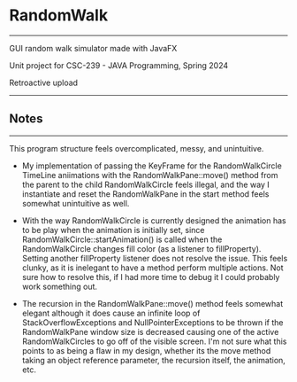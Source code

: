 # RandomWalk
---
GUI random walk simulator made with JavaFX

Unit project for CSC-239 - JAVA Programming, Spring 2024

Retroactive upload

---

## Notes
---
This program structure feels overcomplicated, messy, and unintuitive. 

- My implementation of passing the KeyFrame for the RandomWalkCircle TimeLine aniimations 
with the RandomWalkPane::move() method from the parent to the child RandomWalkCircle feels 
illegal, and the way I instantiate and reset the RandomWalkPane in the start method feels 
somewhat unintuitive as well.

- With the way RandomWalkCircle is currently designed the animation has to be play when 
the animation is initially set, since RandomWalkCircle::startAnimation() is called 
when the RandomWalkCircle changes fill color (as a listener to fillProperty). Setting
another fillProperty listener does not resolve the issue. This feels clunky, as it is 
inelegant to have a method perform multiple actions. Not sure how to resolve this, if I 
had more time to debug it I could probably work something out.

- The recursion in the RandomWalkPane::move() method feels somewhat elegant although it does cause 
an infinite loop of StackOverflowExceptions and NullPointerExceptions to be thrown if the 
RandomWalkPane window size is decreased causing one of the active RandomWalkCircles to go 
off of the visible screen. I'm not sure what this points to as being a flaw in my design, 
whether its the move method taking an object reference parameter, the recursion itself, 
the animation, etc.

